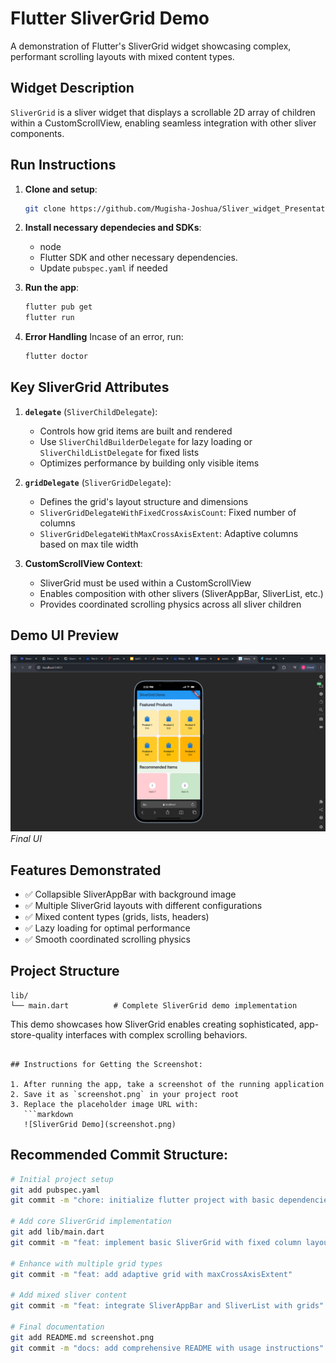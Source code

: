 # Flutter SliverGrid Demo

A demonstration of Flutter's SliverGrid widget showcasing complex, performant scrolling layouts with mixed content types.

## Widget Description
`SliverGrid` is a sliver widget that displays a scrollable 2D array of children within a CustomScrollView, enabling seamless integration with other sliver components.

## Run Instructions

1. **Clone and setup**:
   ```bash
   git clone https://github.com/Mugisha-Joshua/Sliver_widget_Presentation.git
   ```

2. **Install necessary dependecies and SDKs**:
   - node
   - Flutter SDK and other necessary dependencies.
   - Update `pubspec.yaml` if needed

3. **Run the app**:
   ```bash
   flutter pub get
   flutter run
   ```
4. **Error Handling**
   Incase of an error, run:
    ```bash
    flutter doctor
    ```

## Key SliverGrid Attributes

1. **`delegate`** (`SliverChildDelegate`):
   - Controls how grid items are built and rendered
   - Use `SliverChildBuilderDelegate` for lazy loading or `SliverChildListDelegate` for fixed lists
   - Optimizes performance by building only visible items

2. **`gridDelegate`** (`SliverGridDelegate`):
   - Defines the grid's layout structure and dimensions
   - `SliverGridDelegateWithFixedCrossAxisCount`: Fixed number of columns
   - `SliverGridDelegateWithMaxCrossAxisExtent`: Adaptive columns based on max tile width

3. **CustomScrollView Context**:
   - SliverGrid must be used within a CustomScrollView
   - Enables composition with other slivers (SliverAppBar, SliverList, etc.)
   - Provides coordinated scrolling physics across all sliver children

## Demo UI Preview
![SliverGrid Demo](Final%20UI.png)
*Final UI*

## Features Demonstrated

- ✅ Collapsible SliverAppBar with background image
- ✅ Multiple SliverGrid layouts with different configurations
- ✅ Mixed content types (grids, lists, headers)
- ✅ Lazy loading for optimal performance
- ✅ Smooth coordinated scrolling physics

## Project Structure

```
lib/
└── main.dart          # Complete SliverGrid demo implementation
```

This demo showcases how SliverGrid enables creating sophisticated, app-store-quality interfaces with complex scrolling behaviors.
```

## Instructions for Getting the Screenshot:

1. After running the app, take a screenshot of the running application
2. Save it as `screenshot.png` in your project root
3. Replace the placeholder image URL with:
   ```markdown
   ![SliverGrid Demo](screenshot.png)
   ```

## Recommended Commit Structure:

```bash
# Initial project setup
git add pubspec.yaml
git commit -m "chore: initialize flutter project with basic dependencies"

# Add core SliverGrid implementation
git add lib/main.dart
git commit -m "feat: implement basic SliverGrid with fixed column layout"

# Enhance with multiple grid types
git commit -m "feat: add adaptive grid with maxCrossAxisExtent"

# Add mixed sliver content
git commit -m "feat: integrate SliverAppBar and SliverList with grids"

# Final documentation
git add README.md screenshot.png
git commit -m "docs: add comprehensive README with usage instructions"
```
